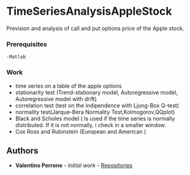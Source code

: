 # TimeSeriesAnalysisAppleStock

Prevision and analysis of call and put options price of the Apple stock.


### Prerequisites


```
-Matlab
```

### Work

- time series on a table of the apple options
- stationarity test (Trend-stationary model, Autoregressive model, Autoregressive model with drift)
- correlation test (test on the indipendence with Ljung-Box Q-test)
- normality test(Jarque-Bera Normality Test,Kolmogorov,QQplot)
- Black and Scholes model ( Is used if the time series is normally distributed. If it is not normally, i check in a smaller window.
- Cox Ross and Rubinstein (European and American )



## Authors

* **Valentino Perrone** - *Initial work* - [Repositories](https://github.com/valentino7)



